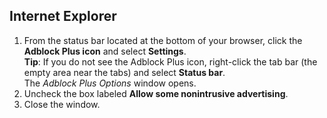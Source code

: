 ## Internet Explorer

1. From the status bar located at the bottom of your browser, click the **Adblock Plus icon** and select **Settings**.
<br>**Tip**: If you do not see the Adblock Plus icon, right-click the tab bar (the empty area near the tabs) and select **Status bar**.
<br>The *Adblock Plus Options* window opens.
2. Uncheck the box labeled **Allow some nonintrusive advertising**.
3. Close the window.
